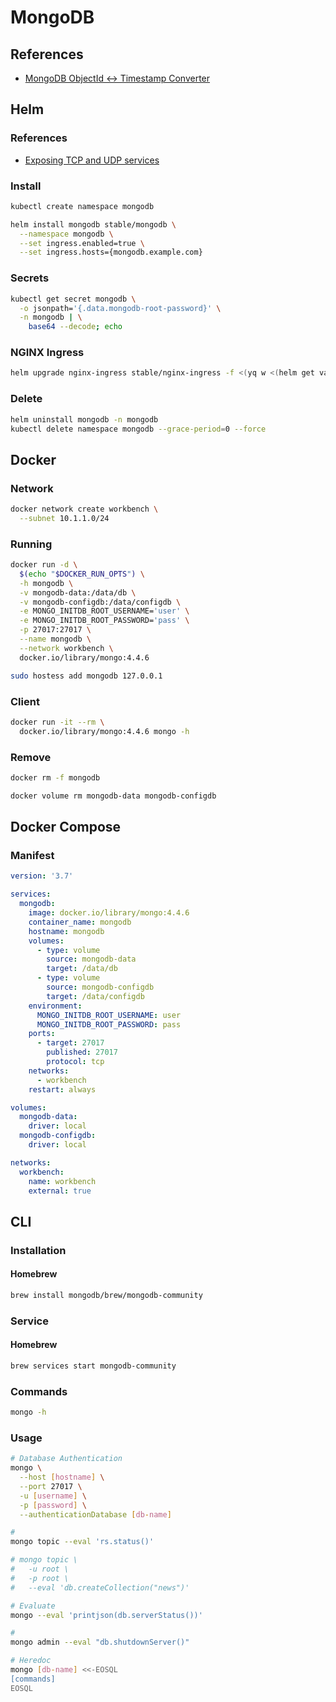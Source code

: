 # MongoDB

<!--
https://www.linkedin.com/learning/nosql-essential-training/
https://www.linkedin.com/learning/learning-mongodb/
-->

## References

- [MongoDB ObjectId ↔ Timestamp Converter](https://steveridout.github.io/mongo-object-time/)

## Helm

### References

- [Exposing TCP and UDP services](https://github.com/kubernetes/ingress-nginx/blob/master/docs/user-guide/exposing-tcp-udp-services.md)

### Install

```sh
kubectl create namespace mongodb
```

```sh
helm install mongodb stable/mongodb \
  --namespace mongodb \
  --set ingress.enabled=true \
  --set ingress.hosts={mongodb.example.com}
```

### Secrets

```sh
kubectl get secret mongodb \
  -o jsonpath='{.data.mongodb-root-password}' \
  -n mongodb | \
    base64 --decode; echo
```

### NGINX Ingress

```sh
helm upgrade nginx-ingress stable/nginx-ingress -f <(yq w <(helm get values nginx-ingress) tcp.27017 mongodb/mongodb:27017)
```

### Delete

```sh
helm uninstall mongodb -n mongodb
kubectl delete namespace mongodb --grace-period=0 --force
```

<!-- ```sh
helm get values nginx-ingress > ./current-values.yaml
```

Adjust `^tcp: ` value:

```sh
vim ./current-values.yaml
```

```sh
helm upgrade nginx-ingress stable/nginx-ingress -f ./current-values.yaml
```

```sh
rm ./current-values.yaml
``` -->

## Docker

### Network

```sh
docker network create workbench \
  --subnet 10.1.1.0/24
```

### Running

```sh
docker run -d \
  $(echo "$DOCKER_RUN_OPTS") \
  -h mongodb \
  -v mongodb-data:/data/db \
  -v mongodb-configdb:/data/configdb \
  -e MONGO_INITDB_ROOT_USERNAME='user' \
  -e MONGO_INITDB_ROOT_PASSWORD='pass' \
  -p 27017:27017 \
  --name mongodb \
  --network workbench \
  docker.io/library/mongo:4.4.6
```

```sh
sudo hostess add mongodb 127.0.0.1
```

### Client

```sh
docker run -it --rm \
  docker.io/library/mongo:4.4.6 mongo -h
```

### Remove

```sh
docker rm -f mongodb

docker volume rm mongodb-data mongodb-configdb
```

## Docker Compose

### Manifest

```yaml
version: '3.7'

services:
  mongodb:
    image: docker.io/library/mongo:4.4.6
    container_name: mongodb
    hostname: mongodb
    volumes:
      - type: volume
        source: mongodb-data
        target: /data/db
      - type: volume
        source: mongodb-configdb
        target: /data/configdb
    environment:
      MONGO_INITDB_ROOT_USERNAME: user
      MONGO_INITDB_ROOT_PASSWORD: pass
    ports:
      - target: 27017
        published: 27017
        protocol: tcp
    networks:
      - workbench
    restart: always

volumes:
  mongodb-data:
    driver: local
  mongodb-configdb:
    driver: local

networks:
  workbench:
    name: workbench
    external: true
```

## CLI

### Installation

#### Homebrew

```sh
brew install mongodb/brew/mongodb-community
```

### Service

#### Homebrew

```sh
brew services start mongodb-community
```

### Commands

```sh
mongo -h
```

### Usage

```sh
# Database Authentication
mongo \
  --host [hostname] \
  --port 27017 \
  -u [username] \
  -p [password] \
  --authenticationDatabase [db-name]

#
mongo topic --eval 'rs.status()'

# mongo topic \
#   -u root \
#   -p root \
#   --eval 'db.createCollection("news")'

# Evaluate
mongo --eval 'printjson(db.serverStatus())'

#
mongo admin --eval "db.shutdownServer()"

# Heredoc
mongo [db-name] <<-EOSQL
[commands]
EOSQL
```
